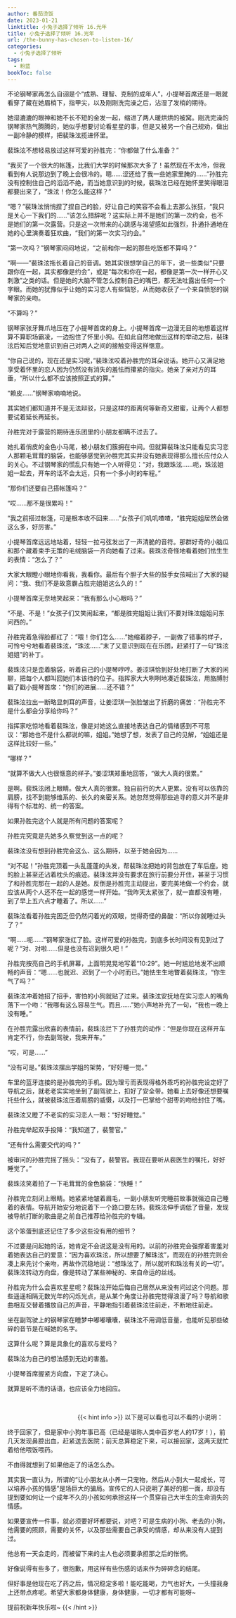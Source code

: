 ```yaml
---
author: 番茄烫饭
date: 2023-01-21
linktitle: 小兔子选择了倾听 16.光年
title: 小兔子选择了倾听 16.光年
url: /the-bunny-has-chosen-to-listen-16/
categories:
  - 小兔子选择了倾听
tags:
  - 粉蓝
bookToc: false
---
```


不论钢琴家再怎么自诩是个“成熟、理智、克制的成年人”，小提琴首席还是一眼就看穿了藏在她眉梢下，指甲尖，以及刚刚洗完澡之后，沾湿了发梢的期待。

<!--more-->

她湿漉漉的眼神和她不长不短的金发一起，缩进了两人暖烘烘的被窝。刚洗完澡的钢琴家热气腾腾的，她似乎想要讨论看星星的事，但是又被另一个自己规劝，做出一副冷静的模样，把裴珠泫揽进怀里。

裴珠泫不想轻易放过这样可爱的孙胜完：“你都做了什么准备？”

“我买了一个很大的帐篷，比我们大学的时候那次大多了！虽然现在不太冷，但我看到有人说那边到了晚上会很冷的。嗯……涩还给了我一些她家里腌的……”孙胜完没有控制住自己的滔滔不绝，而当她意识到的时候，裴珠泫已经在她怀里笑得眼泪都要出来了，“珠泫！你怎么能这样？”

“嗯？”裴珠泫悄悄捏了捏自己的脸，好让自己的笑容不会看上去那么张狂，“我只是关心一下我们的……”该怎么措辞呢？这实际上并不是她们的第一次约会，也不是她们的第一次露营。只是这一次带来的心跳感与渴望感如此强烈，扑通扑通地在她的心里演奏着狂欢曲，“我们的第一次实习约会。”

“第一次吗？”钢琴家闷闷地说，“之前和你一起的那些吃饭都不算吗？”

“啊——”裴珠泫拖长着自己的音调。她其实很想学自己的年下，说一些类似“只要跟你在一起，其实都像是约会”，或是“每次和你在一起，都像是第一次一样开心又刺激”之类的话。但是她的大脑不管怎么控制自己的嘴巴，都无法吐露出任何一个字眼。而她的犹豫似乎让她的实习恋人有些恼怒，从而她收获了一个来自愤怒的钢琴家的亲吻。

“不算吗？”

钢琴家张牙舞爪地压在了小提琴首席的身上。小提琴首席一边漫无目的地想着这样算不算职场霸凌，一边抱住了怀里小狗。在如此自然地做出这样的举动之后，裴珠泫后知后觉地意识到自己对两人之间的接触变得这样惬意。

“你自己说的，现在还是实习呢，”裴珠泫咬着孙胜完的耳朵说话。她开心又满足地享受着怀里的恋人因为仍然没有消失的羞怯而攥紧的指尖。她亲了亲对方的耳垂，“所以什么都不应该按照正式的算。”

“赖皮……”钢琴家喃喃地说。

其实她们都知道并不是无法辩驳，只是这样的距离何等新奇又甜蜜，让两个人都想要试着延长再延长。
 


孙胜完对于露营的期待连乐团里的小朋友都瞒不过去了。

她扎着俏皮的金色小马尾，被小朋友们簇拥在中间。但就算裴珠泫只能看见实习恋人那颗毛茸茸的脑袋，也能够感觉到孙胜完其实并没有她表现得那么擅长应付众人的关心。不过钢琴家的慌乱只有她一个人听得见：“对，我跟珠泫……呃，珠泫姐姐一起去，开车的话不会太远，只有一个多小时的车程。”

“那你们还要自己搭帐篷吗？”

“哎……那不是很累吗！”

“我之前搭过帐篷，可是根本收不回来……”女孩子们叽叽喳喳，“胜完姐姐居然会做这么多，好厉害。”

小提琴首席远远地站着，轻轻一拉弓弦发出了一声清脆的音符。那群好奇的小脑瓜和那个藏着束手无策的毛绒脑袋一齐向她看了过来。裴珠泫奇怪地看着她们怯生生的表情：“怎么了？”

大家大眼瞪小眼地你看我，我看你。最后有个胆子大些的鼓手女孩喊出了大家的疑问：“我、我们不是故意霸占胜完姐姐这么久的！”

小提琴首席无奈地笑起来：“我有那么小心眼吗？”

“不是、不是！”女孩子们又笑闹起来，“都是胜完姐姐让我们不要对珠泫姐姐问东问西的。”

孙胜完着急得脸都红了：“喂！你们怎么……”她缩着脖子，一副做了错事的样子，可怜兮兮地看着裴珠泫，“珠泫……”末了又意识到现在在乐团，赶紧打了一句“珠泫姐姐”的补丁。

裴珠泫只是歪着脑袋，听着自己的小提琴哼哼。姜涩琪恰到好处地打断了大家的闲聊，把每个人都叫回她们本该待的位子。指挥家大大咧咧地凑近裴珠泫，用胳膊肘戳了戳小提琴首席：“你们的进展……还不错？”

裴珠泫拉出一断略显刺耳的声音，让姜涩琪一张脸皱出了折磨的痛苦：“孙胜完不是什么都会分享给你吗？”

指挥家吃惊地看着裴珠泫，像是对她这么直接地表达自己的情绪感到不可思议：“那她也不是什么都说的嘛，姐姐。”她想了想，发表了自己的见解，“姐姐还是这样比较好一些。”

“哪样？”

“就算不做大人也很惬意的样子。”姜涩琪郑重地回答，“做大人真的很累。”

是啊。裴珠泫闭上眼睛。做大人真的很累。独自前行的大人更累。没有可以依靠的肩膀，找不到能够维系的、长久的亲密关系。她忽然觉得那些追寻的意义并不是非得有个标准的、统一的答案。

如果孙胜完这个人就是所有问题的答案呢？

孙胜完究竟是先她多久察觉到这一点的呢？
 


裴珠泫没有想到孙胜完会这么、这么期待，以至于她会因为……

“对不起！”孙胜完顶着一头乱蓬蓬的头发，帮裴珠泫把她的背包放在了车后座。她的脸上甚至还沾着枕头的痕迹。裴珠泫并没有要求在旅行前要分开住，甚至于习惯了和孙胜完那在一起的人是她。反倒是孙胜完主动提出，要完美地做一个约会，就应该从两个人还不在一起的感觉一样开始。“我昨天太紧张了，就一直都没有睡，到了早上五六点才睡着了。所以……”

裴珠泫看着孙胜完困乏但仍然闪着光的双眼，觉得奇怪的鼻酸：“所以你就睡过头了？”

“啊……呃……”钢琴家涨红了脸。这样可爱的孙胜完，到底多长时间没有见到过了呢？“对、对啦……但是也没有迟到很久吧！”

孙胜完按亮自己的手机屏幕，上面明晃晃地写着“10:29”。她一时尴尬地发不出顺畅的声音：“嗯……也就迟、迟到了一个小时而已。”她怯生生地瞥着裴珠泫，“你生气了吗？”

裴珠泫冲着她招了招手，害怕的小狗就贴了过来。裴珠泫安抚地在实习恋人的嘴角落下一个吻：“我哪有这么容易生气。而且……”她小声地补充了一句，“我也一晚上没有睡。”

在孙胜完露出欣喜的表情前，裴珠泫拦下了孙胜完的动作：“但是你现在这样开车肯定不行，你去副驾驶，我来开车。”

“哎，可是……”

“没有可是。”裴珠泫摆出学姐的架势，“好好睡一觉。”
 


车里的蓝牙连接的是孙胜完的手机。因为理亏而表现得格外乖巧的孙胜完设定好了导航之后，就老老实实地坐到了副驾驶上，扣好了安全带。她看上去好像还想要嘱托些什么，就被裴珠泫压着肩膀的威慑，以及打一巴掌给个甜枣的吻给封住了嘴。

裴珠泫又瞪了不老实的实习恋人一眼：“好好睡觉。”

孙胜完举起双手投降：“我知道了，裴警官。”

“还有什么需要交代的吗？”

被审问的孙胜完摇了摇头：“没有了，裴警官。我现在要听从裴医生的嘱托，好好睡觉了。”

裴珠泫笑着拍了一下毛茸茸的金色脑袋：“快睡！”

孙胜完立刻闭上眼睛。她紧紧地皱着眉毛，一副小朋友听完睡前故事就强迫自己睡着的表情。导航开始安分地说着下一个路口要左转。裴珠泫伸手调低了音量，发现被导航打断的歌曲是之前自己推荐给孙胜完的专辑。

这个笨蛋到底还记住了多少这些没有用的细节？

不过要是问起她的话，她肯定不会说这是没有用的。以前的孙胜完会强撑着害羞对着她表达自己的爱意：“因为喜欢珠泫，所以想要了解珠泫”，而现在的孙胜完则会凑上来先讨个亲吻，再故作沉稳地说：“想珠泫了，所以就听和珠泫有关的一切”。裴珠泫转动方向盘，像是转动了某些神秘的、来自命运的丝线。

孙胜完为什么会喜欢星星呢？裴珠泫开始后悔自己居然从来没有问过这个问题。那些遥遥相隔无数光年的闪烁光点，是从某个角度让孙胜完觉得浪漫了吗？导航和歌曲相互交替着播放自己的声音，平静地指引着裴珠泫往前走，不断地往前走。

坐在副驾驶上的钢琴家在睡梦中嘟嘟囔囔，裴珠泫不用调低音量，也能听见那些破碎的音节是在喊她的名字。

这算什么呢？算是具象化的喜欢与爱吗？

裴珠泫为自己的想法感到无边的害羞。
 


小提琴首席握紧方向盘，下定了决心。
 


就算是听不清的话语，也应该全力地回应。




  
  
  
  
  

  
  
  
  
  
{{< hint info >}}
以下是可以看也可以不看的小说明：

终于回家了，但是家中小狗年事已高（已经是堪称人类中百岁老人的17岁！），前几天发现鼻腔出血，赶紧送去医院；前天总算稳定下来，可以接回家，这两天就忙着给他喂饭喂药。

不由得就想到了如果他走了的话怎么办。

其实我一直认为，所谓的“让小朋友从小养一只宠物，然后从小到大一起成长，可以培养小孩的情感”是场巨大的骗局。宣传它的人只说明了美好的那一面，却没有提到要如何让一个成年不久的小孩如何承担这样一个贯穿自己大半生的生命消失的情感。

如果要宣传一件事，就必须要好坏都要说，对吧？可是生病的小狗、老去的小狗，他需要的照顾，需要的关怀，以及那些需要自己承受的情感，却从来没有人提到过。

他总有一天会走的，而被留下来的主人也必须要承担那之后的怅惘。

好像说得有些多了，很抱歉，用这样有些伤感的话来作为碎碎念的结尾。

但好事是他现在吃了药之后，情况稳定多啦！能吃能喝，力气也好大，一头撞我身上还带点疼呢。希望大家都身体健康，身体健康，一切才都有可能呀~

提前祝新年快乐啦~
{{< /hint >}}
